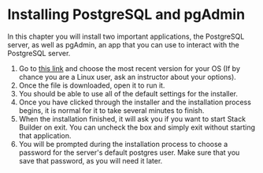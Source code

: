 # Installing PostgreSQL and pgAdmin
In this chapter you will install two important applications, the PostgreSQL server, as well as pgAdmin, an app that you can use to interact with the PostgreSQL server. 

1. Go to [this link](https://www.enterprisedb.com/downloads/postgres-postgresql-downloads) and choose the most recent version for your OS (If by chance you are a Linux user, ask an instructor about your options).  
1. Once the file is downloaded, open it to run it. 
1. You should be able to use all of the default settings for the installer.
1. Once you have clicked through the installer and the installation process begins, it is normal for it to take several minutes to finish. 
1. When the installation finished, it will ask you if you want to start Stack Builder on exit. You can uncheck the box and simply exit without starting that application. 
1.  You will be prompted during the installation process to choose a password for the server's default postgres user. Make sure that you save that password, as you will need it later. 